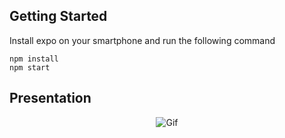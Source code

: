 ## Getting Started
Install expo on your smartphone and run the following command

```
npm install
npm start
```

## Presentation 
<p align="center">
  <img src="./assets/20230222_203750.gif" alt="Gif">
</p>
